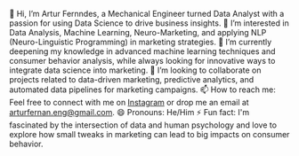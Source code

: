 👋 Hi, I’m Artur Fernndes, a Mechanical Engineer turned Data Analyst with a passion for using Data Science to drive business insights.
👀 I’m interested in Data Analysis, Machine Learning, Neuro-Marketing, and applying NLP (Neuro-Linguistic Programming) in marketing strategies.
🌱 I’m currently deepening my knowledge in advanced machine learning techniques and consumer behavior analysis, while always looking for innovative ways to integrate data science into marketing.
💞️ I’m looking to collaborate on projects related to data-driven marketing, predictive analytics, and automated data pipelines for marketing campaigns.
📫 How to reach me: Feel free to connect with me on [Instagram](https://www.instagram.com/artursheep/) or drop me an email at arturfernan.eng@gmail.com.
😄 Pronouns: He/Him
⚡ Fun fact: I'm fascinated by the intersection of data and human psychology and love to explore how small tweaks in marketing can lead to big impacts on consumer behavior.
